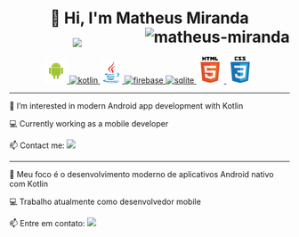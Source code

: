 <div><h1 align="center">👋 Hi, I'm Matheus Miranda<img align="right" src="https://komarev.com/ghpvc/?username=matheus-miranda&label=Profile%20views&color=0e75b6&style=flat" alt="matheus-miranda" /></h1>
</div>
  
<div align="center">
    <img width="80%" src="https://github-readme-stats.vercel.app/api?username=matheus-miranda&show_icons=true&theme=tokyonight" />
<!--    <img height="200em" width="47%" src="https://github-readme-stats.vercel.app/api/top-langs/?username=matheus-miranda&&layout=compact&theme=tokyonight" /> -->
</div>
<!-- <h3 align="center">Languages and Tools:</h3> -->
<p align="center"> <a href="https://developer.android.com" target="_blank"> <img src="https://raw.githubusercontent.com/devicons/devicon/master/icons/android/android-original-wordmark.svg" alt="android" width="40" height="40"/> </a> <a href="https://kotlinlang.org" target="_blank"> <img src="https://www.vectorlogo.zone/logos/kotlinlang/kotlinlang-icon.svg" alt="kotlin" width="37" height="38"/> </a> <a href="https://www.java.com" target="_blank"> <img src="https://raw.githubusercontent.com/devicons/devicon/master/icons/java/java-original.svg" alt="java" width="40" height="40"/> </a> <a href="https://firebase.google.com/" target="_blank"> <img src="https://www.vectorlogo.zone/logos/firebase/firebase-icon.svg" alt="firebase" width="40" height="40"/> </a> <a href="https://www.sqlite.org/" target="_blank"> <img src="https://www.vectorlogo.zone/logos/sqlite/sqlite-icon.svg" alt="sqlite" width="40" height="40"/> </a> <a href="https://www.w3.org/html/" target="_blank"> <img src="https://raw.githubusercontent.com/devicons/devicon/master/icons/html5/html5-original-wordmark.svg" alt="html5" width="50" height="48"/> </a> <a href="https://www.w3schools.com/css/" target="_blank"> <img src="https://raw.githubusercontent.com/devicons/devicon/master/icons/css3/css3-original-wordmark.svg" alt="css3" width="50" height="48"/> </a> </p>

<hr>

<p> 👀 I’m interested in modern Android app development with Kotlin</p>
<p> 💻 Currently working as a mobile developer</p>
<p> 📫 Contact me: <a href="https://www.linkedin.com/in/matheusmiranda" target="_blank"><img src="https://img.shields.io/badge/-LinkedIn-%230077B5?style=for-the-badge&logo=linkedin&logoColor=white" target="_blank"></a></p>
<hr>

<p> 👀 Meu foco é o desenvolvimento moderno de aplicativos Android nativo com Kotlin</p>
<p> 💻 Trabalho atualmente como desenvolvedor mobile</p>
<p> 📫 Entre em contato: <a href="https://www.linkedin.com/in/matheusmiranda" target="_blank"><img src="https://img.shields.io/badge/-LinkedIn-%230077B5?style=for-the-badge&logo=linkedin&logoColor=white" target="_blank"></a></p>

<!---
matheus-miranda/matheus-miranda is a ✨ special ✨ repository because its `README.md` (this file) appears on your GitHub profile.
You can click the Preview link to take a look at your changes.
--->
